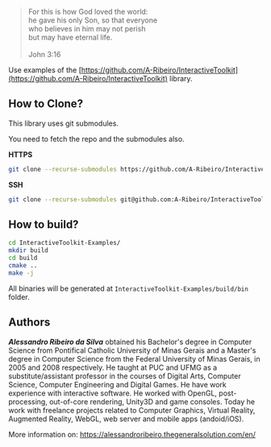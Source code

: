> For this is how God loved the world:  
he gave his only Son, so that everyone  
who believes in him may not perish  
but may have eternal life.  
  \
John 3:16

Use examples of the [https://github.com/A-Ribeiro/InteractiveToolkit](https://github.com/A-Ribeiro/InteractiveToolkit) library.

## How to Clone?

This library uses git submodules.

You need to fetch the repo and the submodules also.

__HTTPS__

```bash
git clone --recurse-submodules https://github.com/A-Ribeiro/InteractiveToolkit-Examples.git
```

__SSH__

```bash
git clone --recurse-submodules git@github.com:A-Ribeiro/InteractiveToolkit-Examples.git
```

## How to build?

```bash
cd InteractiveToolkit-Examples/
mkdir build
cd build
cmake ..
make -j
```

All binaries will be generated at ```InteractiveToolkit-Examples/build/bin``` folder.

## Authors

***Alessandro Ribeiro da Silva*** obtained his Bachelor's degree in Computer Science from Pontifical Catholic 
University of Minas Gerais and a Master's degree in Computer Science from the Federal University of Minas Gerais, 
in 2005 and 2008 respectively. He taught at PUC and UFMG as a substitute/assistant professor in the courses 
of Digital Arts, Computer Science, Computer Engineering and Digital Games. He have work experience with interactive
software. He worked with OpenGL, post-processing, out-of-core rendering, Unity3D and game consoles. Today 
he work with freelance projects related to Computer Graphics, Virtual Reality, Augmented Reality, WebGL, web server 
and mobile apps (andoid/iOS).

More information on: https://alessandroribeiro.thegeneralsolution.com/en/
